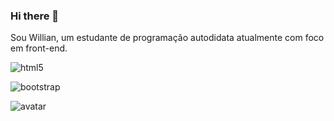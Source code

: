 ### Hi there 👋

Sou Willian, um estudante de programação autodidata atualmente com foco em front-end.

![html5](https://user-images.githubusercontent.com/18532618/131927100-9a3a9fd0-1d24-4fd1-8833-e13d05350b4e.png)


![bootstrap](https://user-images.githubusercontent.com/18532618/131926481-07dc48d4-4181-4598-98d6-2895a50f67fb.png)

![avatar](https://user-images.githubusercontent.com/18532618/131926270-fe76b9df-935b-4782-b22f-c936c3c6ef7c.png)
